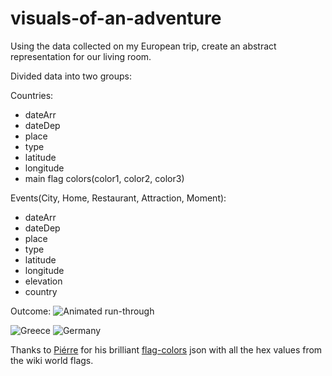 # visuals-of-an-adventure
Using the data collected on my European trip, create an abstract representation for our living room. 

Divided data into two groups:

Countries:
  * dateArr
  * dateDep
  * place
  * type
  * latitude
  * longitude
  * main flag colors(color1, color2, color3)

 Events(City, Home, Restaurant, Attraction, Moment):
  * dateArr
  * dateDep
  * place
  * type
  * latitude
  * longitude
  * elevation
  * country

Outcome:
![Animated run-through](http://i.imgur.com/ARgdOYO.gifv)

![Greece](http://i.imgur.com/wlcXRc5.png)
![Germany](http://i.imgur.com/PeozHgD.png)

Thanks to [Piérre](https://github.com/reimertz) for his brilliant [flag-colors](https://github.com/reimertz/flag-colors) json with all the hex values from the wiki world flags.